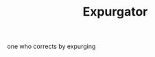 ---
title: Expurgator
letter: E
permalink: "/definitions/bld-expurgator.html"
body: one who corrects by expurging
published_at: '2018-07-07'
source: Black's Law Dictionary 2nd Ed (1910)
layout: post
---